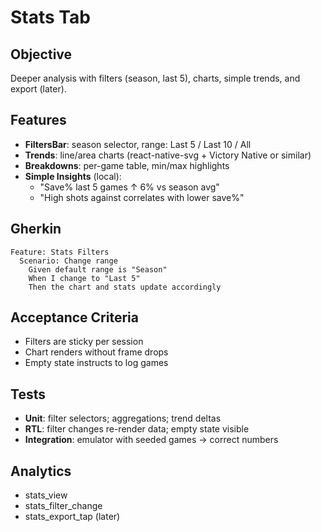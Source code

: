# Stats Tab

## Objective
Deeper analysis with filters (season, last 5), charts, simple trends, and export (later).

## Features
- **FiltersBar**: season selector, range: Last 5 / Last 10 / All
- **Trends**: line/area charts (react-native-svg + Victory Native or similar)
- **Breakdowns**: per-game table, min/max highlights
- **Simple Insights** (local):
  - "Save% last 5 games ↑ 6% vs season avg"
  - "High shots against correlates with lower save%"

## Gherkin
```gherkin
Feature: Stats Filters
  Scenario: Change range
    Given default range is "Season"
    When I change to "Last 5"
    Then the chart and stats update accordingly
```

## Acceptance Criteria
- Filters are sticky per session
- Chart renders without frame drops
- Empty state instructs to log games

## Tests
- **Unit**: filter selectors; aggregations; trend deltas
- **RTL**: filter changes re-render data; empty state visible
- **Integration**: emulator with seeded games → correct numbers

## Analytics
- stats_view
- stats_filter_change
- stats_export_tap (later)
